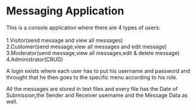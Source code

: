 # Messaging Application


This is a console application where there are 4 types of users: <br/><br/>
                                                              1.Visitor(send message and view all messages)<br/>
                                                          2.Customer(send message,view all messages and edit message)<br/>
                                                    3.Moderator(send message,view all messages,edit & delete message)<br/>
                                                                4.Administrator(CRUD)
                                                                
                                           
                                           
       
       
A login exists where each user has to put his username and password and throught that he then goes to the specific menu according to his role.
       
       
All the messages are stored in text files and every file has the Date of Submission,the Sender and Receiver username and the Message Data as well.
